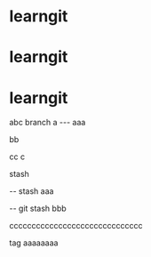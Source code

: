 # learngit
# learngit
# learngit



abc branch
a --- aaa

bb


cc
c

stash

-- stash aaa






-- git stash bbb


cccccccccccccccccccccccccccccc

tag aaaaaaaa



